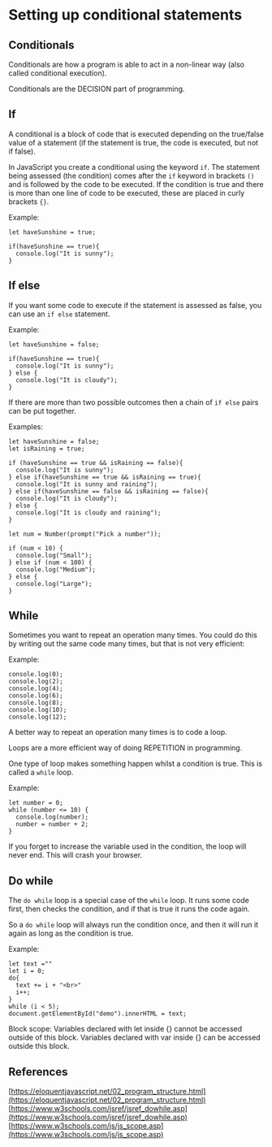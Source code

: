 # Setting up conditional statements

## Conditionals

Conditionals are how a program is able to act in a non-linear way (also called conditional execution).

Conditionals are the DECISION part of programming.

## If

A conditional is a block of code that is executed depending on the true/false value of a statement (if the statement is true, the code is executed, but not if false).

In JavaScript you create a conditional using the keyword `if`. The statement being assessed (the condition) comes after the `if` keyword in brackets `()` and is followed by the code to be executed. If the condition is true and there is more than one line of code to be executed, these are placed in curly brackets `{}`.

Example:
```
let haveSunshine = true;

if(haveSunshine == true){
  console.log("It is sunny");
}
```

## If else

If you want some code to execute if the statement is assessed as false, you can use an `if else` statement.

Example:
```
let haveSunshine = false;

if(haveSunshine == true){
  console.log("It is sunny");
} else {
  console.log("It is cloudy");
}
```

If there are more than two possible outcomes then a chain of `if else` pairs can be put together.

Examples:
```
let haveSunshine = false;
let isRaining = true;

if (haveSunshine == true && isRaining == false){
  console.log("It is sunny");
} else if(haveSunshine == true && isRaining == true){
  console.log("It is sunny and raining");
} else if(haveSunshine == false && isRaining == false){
  console.log("It is cloudy");
} else {
  console.log("It is cloudy and raining");
}
```
```
let num = Number(prompt("Pick a number"));

if (num < 10) {
  console.log("Small");
} else if (num < 100) {
  console.log("Medium");
} else {
  console.log("Large");
}
```

## While

Sometimes you want to repeat an operation many times. You could do this by writing out the same code many times, but that is not very efficient:

Example:
```
console.log(0);
console.log(2);
console.log(4);
console.log(6);
console.log(8);
console.log(10);
console.log(12);
```

A better way to repeat an operation many times is to code a loop.

Loops are a more efficient way of doing REPETITION in programming.

One type of loop makes something happen whilst a condition is true. This is called a `while` loop.

Example:
```
let number = 0;
while (number <= 10) {
  console.log(number);
  number = number + 2;
}
```

If you forget to increase the variable used in the condition, the loop will never end. This will crash your browser.

## Do while

The `do while` loop is a special case of the `while` loop. It runs some code first, then checks the condition, and if that is true it runs the code again.

So a `do while` loop will always run the condition once, and then it will run it again as long as the condition is true.

Example:
```
let text =""
let i = 0;
do{
  text += i + "<br>"
  i++;
}
while (i < 5);
document.getElementById("demo").innerHTML = text;
```

Block scope: Variables declared with let inside {} cannot be accessed outside of this block. Variables declared with var inside {} can be accessed outside this block.



## References
[https://eloquentjavascript.net/02_program_structure.html](https://eloquentjavascript.net/02_program_structure.html)  
[https://www.w3schools.com/jsref/jsref_dowhile.asp](https://www.w3schools.com/jsref/jsref_dowhile.asp)  
[https://www.w3schools.com/js/js_scope.asp](https://www.w3schools.com/js/js_scope.asp)
